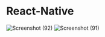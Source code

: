 # React-Native
![Screenshot (92)](https://github.com/Waleed2207/React-Native/assets/62006481/1d183060-9a31-465e-a3db-a4bdbf068635)
![Screenshot (91)](https://github.com/Waleed2207/React-Native/assets/62006481/95c5d973-e57f-4d53-b856-b96a12083b71)
